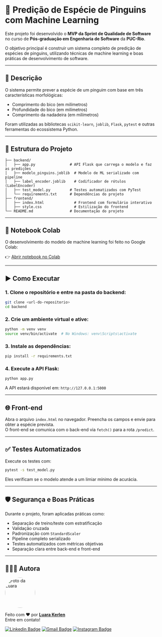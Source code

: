 # 🐧 Predição de Espécie de Pinguins com Machine Learning

Este projeto foi desenvolvido o **MVP da Sprint de Qualidade de Software** no curso de **Pós-graduação em Engenharia de Software** da **PUC-Rio**.

O objetivo principal é construir um sistema completo de predição de espécies de pinguins, utilizando técnicas de machine learning e boas práticas de desenvolvimento de software.

---

## 📌 Descrição

O sistema permite prever a espécie de um pinguim com base em três características morfológicas:

- Comprimento do bico (em milímetros)
- Profundidade do bico (em milímetros)
- Comprimento da nadadeira (em milímetros)

Foram utilizadas as bibliotecas `scikit-learn`, `joblib`, `Flask`, `pytest` e outras ferramentas do ecossistema Python.

---

## 📁 Estrutura do Projeto

```
├── backend/
│   ├── app.py                # API Flask que carrega o modelo e faz as predições
│   ├── modelo_pinguins.joblib  # Modelo de ML serializado com pipeline
│   ├── label_encoder.joblib    # Codificador de rótulos (LabelEncoder)
│   ├── test_model.py         # Testes automatizados com PyTest
│   └── requirements.txt      # Dependências do projeto
├── frontend/
│   ├── index.html              # Frontend com formulário interativo
│   ├── style.css               # Estilização do frontend
└── README.md                 # Documentação do projeto
```

---

## 🔗 Notebook Colab

O desenvolvimento do modelo de machine learning foi feito no Google Colab:

👉 [Abrir notebook no Colab](https://colab.research.google.com/drive/1Dh6tUTU1aFAmZHxX88JnEopIwh5FMjMP?usp=sharing)

---

## ▶️ Como Executar

### 1. Clone o repositório e entre na pasta do backend:

```bash
git clone <url-do-repositorio>
cd backend
```

### 2. Crie um ambiente virtual e ative:

```bash
python -m venv venv
source venv/bin/activate  # No Windows: venv\Scripts\activate
```

### 3. Instale as dependências:

```bash
pip install -r requirements.txt
```

### 4. Execute a API Flask:

```bash
python app.py
```

A API estará disponível em: `http://127.0.0.1:5000`

---

## 🌐 Front-end

Abra o arquivo `index.html` no navegador. Preencha os campos e envie para obter a espécie prevista.  
O front-end se comunica com o back-end via `fetch()` para a rota `/predict`.

---

## ✅ Testes Automatizados

Execute os testes com:

```bash
pytest -s test_model.py
```

Eles verificam se o modelo atende a um limiar mínimo de acurácia.

---

## 🛡️ Segurança e Boas Práticas

Durante o projeto, foram aplicadas práticas como:

- Separação de treino/teste com estratificação
- Validação cruzada
- Padronização com `StandardScaler`
- Pipeline completo serializado
- Testes automatizados com métricas objetivas
- Separação clara entre back-end e front-end

---

## 👩🏽‍💻 Autora

<a href="https://www.linkedin.com/in/luarakerlen/" target="_blank">
 <img title="Luara Kerlen" style="border-radius: 50%;" src="https://avatars.githubusercontent.com/u/26902816?v=4" width="100px;" alt="Foto da Luara"/>
 </a>

Feito com ❤️ por <a href="https://www.linkedin.com/in/luarakerlen/" target="_blank"><b>Luara Kerlen</b></a> <a href="https://www.linkedin.com/in/luarakerlen/" title="Luara Kerlen"></a>
<br>Entre em contato!

[![Linkedin Badge](https://img.shields.io/badge/-Luara%20Kerlen-blue?style=flat-square&logo=Linkedin&logoColor=white&link=https://www.linkedin.com/in/luarakerlen/)](https://www.linkedin.com/in/luarakerlen/)
[![Gmail Badge](https://img.shields.io/badge/-luarakerlen12@gmail.com-c14438?style=flat-square&logo=Gmail&logoColor=white&link=mailto:luarakerlen12@gmail.com)](mailto:luarakerlen12@gmail.com)
[![Instagram Badge](https://img.shields.io/badge/Luara%20Kerlen-E4405F?style=for-the-badge&logo=instagram&logoColor=white)](https://www.instagram.com/luarakerlen)